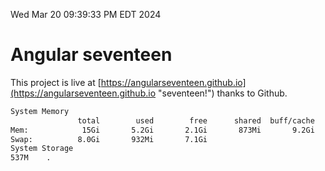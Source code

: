 Wed Mar 20 09:39:33 PM EDT 2024

# Angular seventeen


This project is live at [https://angularseventeen.github.io](https://angularseventeen.github.io "seventeen!") thanks to Github.

```bash
System Memory
               total        used        free      shared  buff/cache   available
Mem:            15Gi       5.2Gi       2.1Gi       873Mi       9.2Gi        10Gi
Swap:          8.0Gi       932Mi       7.1Gi
System Storage
537M	.
```
